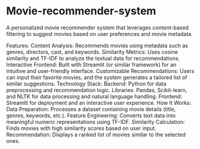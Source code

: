 # Movie-recommender-system
A personalized movie recommender system that leverages content-based filtering to suggest movies based on user preferences and movie metadata.

Features:
Content Analysis: Recommends movies using metadata such as genres, directors, cast, and keywords.
Similarity Metrics: Uses cosine similarity and TF-IDF to analyze the textual data for recommendations.
Interactive Frontend: Built with Streamlit (or similar framework) for an intuitive and user-friendly interface.
Customizable Recommendations: Users can input their favorite movies, and the system generates a tailored list of similar suggestions.
Technology Stack:
Backend: Python for data preprocessing and recommendation logic.
Libraries: Pandas, Scikit-learn, and NLTK for data processing and natural language handling.
Frontend: Streamlit for deployment and an interactive user experience.
How It Works:
Data Preparation: Processes a dataset containing movie details (title, genres, keywords, etc.).
Feature Engineering: Converts text data into meaningful numeric representations using TF-IDF.
Similarity Calculation: Finds movies with high similarity scores based on user input.
Recommendation: Displays a ranked list of movies similar to the selected ones.

